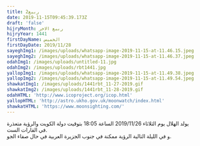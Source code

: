 ```yaml
---
title: ربيع2
date: 2019-11-15T09:45:39.173Z
draft: 'false'
hijryMonth: ربيع الاخر
hijryYear: 1441
firstDayName: الخميس
firstDayDate: 2019/11/28
sayeghImg1: /images/uploads/whatsapp-image-2019-11-15-at-11.46.15.jpeg
sayeghImg2: /images/uploads/whatsapp-image-2019-11-15-at-11.46.37.jpeg
odahImg1: /images/uploads/untitled-11.jpg
odahImg2: /images/uploads/rbt1441.jpg
yallopImg1: /images/uploads/whatsapp-image-2019-11-15-at-11.49.38.jpeg
yallopImg2: /images/uploads/whatsapp-image-2019-11-15-at-11.49.54.jpeg
shawkatImg1: /images/uploads/1441rbt_11-27-2019.gif
shawkatImg2: /images/uploads/1441rbt_11-28-2019.gif
odahHTML: 'http://www.icoproject.org/icop.html'
yallopHTML: 'http://astro.ukho.gov.uk/moonwatch/index.html'
shawkatHTML: 'https://www.moonsighting.com/'
---
```

يولد الهلال يوم الثلاثاء 2019/11/26 الساعة 18:05 بتوقيت دولة الكويت والرؤية متعذرة في القارات الست.\
و في الليلة التالية الرؤية ممكنة في جنوب الجزيرة العربية في حال صفاء الجو.
